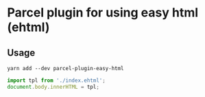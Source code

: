 # Parcel plugin for using easy html (ehtml)

## Usage

```
yarn add --dev parcel-plugin-easy-html
```

```javascript
import tpl from './index.ehtml';
document.body.innerHTML = tpl;
```
